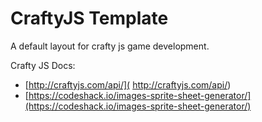 # CraftyJS Template
A default layout for crafty js game development.

Crafty JS Docs:
- [http://craftyjs.com/api/](
http://craftyjs.com/api/)
- [https://codeshack.io/images-sprite-sheet-generator/](https://codeshack.io/images-sprite-sheet-generator/)
